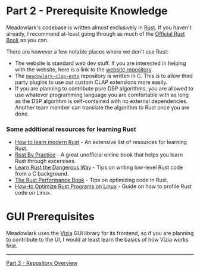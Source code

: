 # Part 2 - Prerequisite Knowledge

Meadowlark's codebase is written almost exclusively in [Rust](https://www.rust-lang.org/). If you haven't already, I recommend at-least going through as much of the [Official Rust Book] as you can.

There are however a few notable places where we don't use Rust:
* The website is standard web dev stuff. If you are interested in helping with the website, here is a link to the [website repository](https://github.com/MeadowlarkDAW/MeadowlarkDAW.github.io).
* The [`meadowlark-clap-exts`](https://github.com/MeadowlarkDAW/meadowlark-clap-exts) repository is written in C. This is to allow third party plugins to use our custom CLAP extensions more easily.
* If you are planning to contribute pure DSP algorithms, you are allowed to use whatever programming language you are comfortable with as long as the DSP algorithm is self-contained with no external dependencies. Another team member can translate the algorithm to Rust once you are done.

### Some additional resources for learning Rust
- [How to learn modern Rust] - An extensive list of resources for learning Rust.
- [Rust By Practice] - A great unofficial online book that helps you learn Rust through excersises.
- [Learn Rust the Dangerous Way] - Tips on writing low-level Rust code from a C background.
- [The Rust Performance Book] - Tips on optimizing code in Rust.
- [How-to Optimize Rust Programs on Linux] - Guide on how to profile Rust code on Linux.

# GUI Prerequisites

Meadowlark uses the [Vizia](https://github.com/vizia/vizia) GUI library for its frontend, so if you are planning to contribute to the UI, I would at least learn the basics of how Vizia works first.

---

[Part 3 - Repository Overview](./Part_3_Repository_Overview.md)

[Official Rust Book]: https://doc.rust-lang.org/book/
[How to learn modern Rust]: https://github.com/joaocarvalhoopen/How_to_learn_modern_Rust
[Rust By Practice]: https://practice.rs/why-exercise.html
[Learn Rust the Dangerous Way]: http://cliffle.com/p/dangerust/
[The Rust Performance Book]: https://nnethercote.github.io/perf-book/title-page.html
[How-to Optimize Rust Programs on Linux]: http://www.codeofview.com/fix-rs/2017/01/24/how-to-optimize-rust-programs-on-linux/